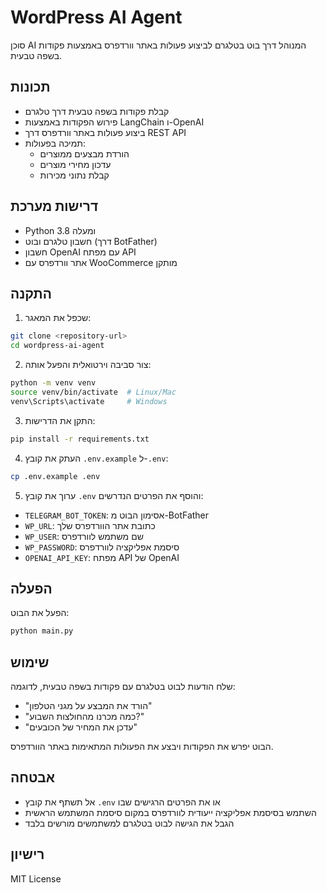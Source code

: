 # WordPress AI Agent

סוכן AI המנוהל דרך בוט בטלגרם לביצוע פעולות באתר וורדפרס באמצעות פקודות בשפה טבעית.

## תכונות

- קבלת פקודות בשפה טבעית דרך טלגרם
- פירוש הפקודות באמצעות LangChain ו-OpenAI
- ביצוע פעולות באתר וורדפרס דרך REST API
- תמיכה בפעולות:
  - הורדת מבצעים ממוצרים
  - עדכון מחירי מוצרים
  - קבלת נתוני מכירות

## דרישות מערכת

- Python 3.8 ומעלה
- חשבון טלגרם ובוט (דרך BotFather)
- חשבון OpenAI עם מפתח API
- אתר וורדפרס עם WooCommerce מותקן

## התקנה

1. שכפל את המאגר:
```bash
git clone <repository-url>
cd wordpress-ai-agent
```

2. צור סביבה וירטואלית והפעל אותה:
```bash
python -m venv venv
source venv/bin/activate  # Linux/Mac
venv\Scripts\activate     # Windows
```

3. התקן את הדרישות:
```bash
pip install -r requirements.txt
```

4. העתק את קובץ `.env.example` ל-`.env`:
```bash
cp .env.example .env
```

5. ערוך את קובץ `.env` והוסף את הפרטים הנדרשים:
- `TELEGRAM_BOT_TOKEN`: אסימון הבוט מ-BotFather
- `WP_URL`: כתובת אתר הוורדפרס שלך
- `WP_USER`: שם משתמש לוורדפרס
- `WP_PASSWORD`: סיסמת אפליקציה לוורדפרס
- `OPENAI_API_KEY`: מפתח API של OpenAI

## הפעלה

הפעל את הבוט:
```bash
python main.py
```

## שימוש

שלח הודעות לבוט בטלגרם עם פקודות בשפה טבעית, לדוגמה:
- "הורד את המבצע על מגני הטלפון"
- "כמה מכרנו מהחולצות השבוע?"
- "עדכן את המחיר של הכובעים"

הבוט יפרש את הפקודות ויבצע את הפעולות המתאימות באתר הוורדפרס.

## אבטחה

- אל תשתף את קובץ `.env` או את הפרטים הרגישים שבו
- השתמש בסיסמת אפליקציה ייעודית לוורדפרס במקום סיסמת המשתמש הראשית
- הגבל את הגישה לבוט בטלגרם למשתמשים מורשים בלבד

## רישיון

MIT License 